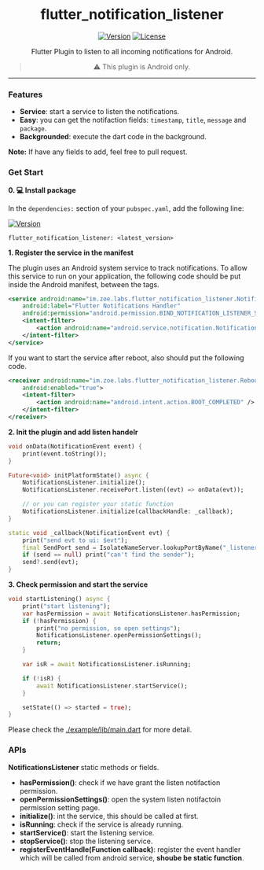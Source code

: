 <div align="center">

# flutter_notification_listener


[![Version](https://img.shields.io/pub/v/flutter_notification_listener.svg)](https://pub.dartlang.org/packages/flutter_notification_listener)
[![License](https://img.shields.io/badge/license-AL2-blue.svg)](https://github.com/jiusanzhou/flutter_notification_listener/blob/master/LICENSE)

Flutter Plugin to listen to all incoming notifications for Android.

> :warning: This plugin is Android only.


</div>

---

### Features

- **Service**: start a service to listen the notifications.
- **Easy**: you can get the notifaction fields: `timestamp`, `title`, `message` and `package`.
- **Backgrounded**: execute the dart code in the background.

**Note:** If have any fields to add, feel free to pull request.

### Get Start

**0. 💻 Install package**

In the `dependencies:` section of your `pubspec.yaml`, add the following line:

[![Version](https://img.shields.io/pub/v/flutter_notification_listener.svg)](https://pub.dartlang.org/packages/flutter_notification_listener)

```
flutter_notification_listener: <latest_version>
```

**1. Register the service in the manifest**

The plugin uses an Android system service to track notifications. To allow this service to run on your application, the following code should be put inside the Android manifest, between the tags.

```xml
<service android:name="im.zoe.labs.flutter_notification_listener.NotificationsHandlerService"
    android:label="Flutter Notifications Handler"
    android:permission="android.permission.BIND_NOTIFICATION_LISTENER_SERVICE">
    <intent-filter>
        <action android:name="android.service.notification.NotificationListenerService" />
    </intent-filter>
</service>
```

If you want to start the service after reboot, also should put the following code.

```xml
<receiver android:name="im.zoe.labs.flutter_notification_listener.RebootBroadcastReceiver"
    android:enabled="true">
    <intent-filter>
        <action android:name="android.intent.action.BOOT_COMPLETED" />
    </intent-filter>
</receiver>
```

**2. Init the plugin and add listen handelr**

```dart
void onData(NotificationEvent event) {
    print(event.toString());
}

Future<void> initPlatformState() async {
    NotificationsListener.initialize();
    NotificationsListener.receivePort.listen((evt) => onData(evt));

    // or you can register your static function
    NotificationsListener.initialize(callbackHandle: _callback);
}

static void _callback(NotificationEvent evt) {
    print("send evt to ui: $evt");
    final SendPort send = IsolateNameServer.lookupPortByName("_listener_");
    if (send == null) print("can't find the sender");
    send?.send(evt);
}
```

**3. Check permission and start the service**


```dart
void startListening() async {
    print("start listening");
    var hasPermission = await NotificationsListener.hasPermission;
    if (!hasPermission) {
        print("no permission, so open settings");
        NotificationsListener.openPermissionSettings();
        return;
    }

    var isR = await NotificationsListener.isRunning;

    if (!isR) {
        await NotificationsListener.startService();
    }

    setState(() => started = true);
}
```

Please check the [./example/lib/main.dart](./example/lib/main.dart) for more detail.

### APIs

**NotificationsListener** static methods or fields.

- **hasPermission()**: check if we have grant the listen notifaction permission.
- **openPermissionSettings()**: open the system listen notifactoin permission setting page.
- **initialize()**: int the service, this should be called at first.
- **isRunning**: check if the service is already running.
- **startService()**: start the listening service.
- **stopService()**: stop the listening service.
- **registerEventHandle(Function callback)**:  register the event handler which will be called from android service, **shoube be static function**.

